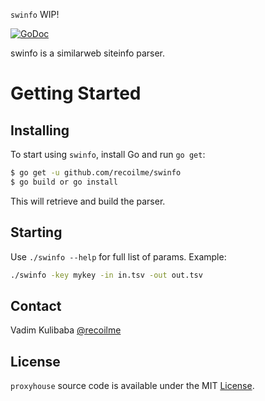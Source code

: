 

`swinfo` WIP!

[![GoDoc](https://img.shields.io/badge/api-reference-blue.svg?style=flat-square)](https://godoc.org/github.com/recoilme/swinfo)

swinfo is a similarweb siteinfo parser.


# Getting Started

## Installing

To start using `swinfo`, install Go and run `go get`:

```sh
$ go get -u github.com/recoilme/swinfo
$ go build or go install
```

This will retrieve and build the parser.

## Starting

Use `./swinfo --help` for full list of params. Example:

```sh
./swinfo -key mykey -in in.tsv -out out.tsv
```


## Contact

Vadim Kulibaba [@recoilme](https://github.com/recoilme)

## License

`proxyhouse` source code is available under the MIT [License](/LICENSE).

